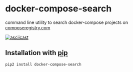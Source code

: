 # docker-compose-search

command line utility to search docker-compose projects on [composeregistry.com](https://www.composeregistry.com/)

[![asciicast](https://asciinema.org/a/9qui8k8ie77ix00m7zsb3iqcd.png)](https://asciinema.org/a/9qui8k8ie77ix00m7zsb3iqcd)

## Installation with [pip](https://pip.pypa.io/en/stable/installing/)

    pip2 install docker-compose-search
